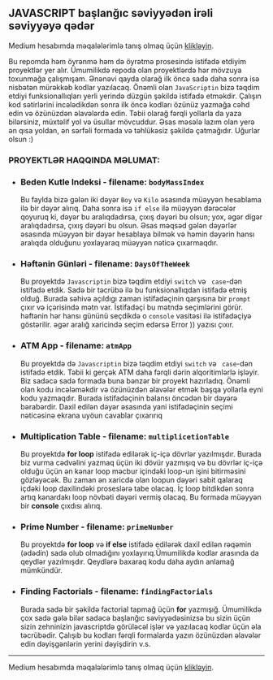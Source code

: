 ## JAVASCRIPT başlanğıc səviyyədən irəli səviyyəyə qədər

Medium hesabımda məqalələrimlə tanış olmaq üçün [klikləyin](https://medium.com/@rasuljangirli).


Bu repomda həm öyrənmə həm də öyrətmə prosesində istifadə etdiyim proyektlər yer alır. Ümumilikdə repoda olan proyektlərdə hər mövzuya toxunmağa çalışmışam. Ənənəvi qayda olarağ ilk öncə sadə daha sonra isə nisbətən mürəkkəb kodlar yazılacaq. Önəmli olan `JavaScriptin` bizə təqdim etdiyi funksionallıqları yerli yerində düzgün şəkildə istifadə etməkdir. Çalışın kod sətirlərini incələdikdən sonra ilk öncə kodları özünüz yazmağa cəhd edin və özünüzdən əlavələrdə edin. Təbii olarağ fərqli yollarla da yaza bilərsiniz, müxtəlif yol və üsullar mövcuddur. Əsas məsələ lazım olan yerə ən qısa yoldan, ən sərfəli formada və təhlükəsiz şəkildə çatmağıdır. Uğurlar olsun :)


### PROYEKTLƏR HAQQINDA MƏLUMAT:

  * ### Beden Kutle Indeksi - filename: `bodyMassIndex`
    
    Bu faylda bizə gələn iki dəyər `Boy` və `Kilo` əsasında müəyyən hesablama ilə bir dəyər alırıq. Daha sonra isə `if else` ilə müəyyən dərəcələr qoyuruq ki, dəyər bu aralıqdadırsa, çıxış dəyəri bu olsun; yox, əgər digər aralıqdadırsa, çıxış dəyəri bu olsun. Əsas məqsəd gələn dəyərlər əsasında müəyyən bir dəyər hesablaya bilmək və həmin dəyərin hansı aralıqda olduğunu yoxlayaraq müəyyən nəticə çıxarmaqdır.



  * ### Həftənin Günləri - filename: `DaysOfTheWeek`
  
    Bu proyektdə `Javascriptin` bizə təqdim etdiyi `switch` və ` case`-dən istifadə etdik. Sadə bir təcrübə ilə bu funksionallıqdan istifadə etmiş olduğ. Burada səhivə açıldıgı zaman istifadəçinin qarşısına bir `prompt` çıxır və içərisində mətn var. İstifadəçi bu mətndə seçimlərini görür. həftənin hər hansı gününü seçdikdə o `console` vasitəsi ilə istifadəçiyə göstərilir. əgər aralığ xaricində seçim edərsə Error )) yazısı çıxır. 
    

  * ### ATM App - filename: `atmApp`
    
      Bu proyektdə də `Javascriptin` bizə təqdim etdiyi `switch` və ` case`-dən istifadə etdik. Təbii ki gerçək ATM daha fərqli dərin alqoritimlərlə işləyir. Biz sadəcə sadə formada buna bənzər bir proyekt hazırladıq. Önəmli olan kodu incələməkdir və özünüzdən əlavələr etmək başqa yollarla eyni kodu yazmaqdır. Burada istifadəçinin balansı öncədən bir dəyərə bərabərdir. Daxil edilən dəyər əsasında yani istifadəçinin seçimi nəticəsinə ekrana uyöun cavablar çıxarırıq

  * ### Multiplication Table - filename: `multiplicetionTable`
      
      Bu proyektdə **for loop** istifadə edilərək iç-içə dövrlər yazılmışdır. Burada biz vurma cədvəlini yazmaq üçün iki dövür yazmışıq və bu dövrlər iç-içə olduğu üçün ən kənar loop məcbur içindəki loop-un işini bitirməsini gözləyəcək. Bu zaman ən xaricdə olan loopun dəyəri sabit qalaraq içdəki loop daxilindəki proseslərə tabe olacaq. İç loop bitdikdən sonra artıq kənardakı loop növbəti dəyəri vermiş olacaq. Bu formada müəyyən bir **console** çıxdısı alırıq.

  * ### Prime Number - filename: `primeNumber`
      
      Bu proyektdə **for loop** və **if else** istifadə edilərək daxil edilən rəqəmin (ədədin) sadə olub olmadığını yoxlayırıq.Ümumilikdə kodlar arasında da qeydlər yazılmışdır. Qeydlərə baxaraq kodu daha aydın anlamağ mümkündür.

  * ### Finding Factorials - filename: `findingFactorials`
      
      Burada sadə bir şəkildə factorial tapmağ üçün **for** yazmışığ. Ümumilikdə çox sadə gələ bilər sadəcə başlanğıc səviyyədəsinizsə bu sizin üçün sizin zehninizin javascriptdə görüləcəl işlər və yazılacaq kodlar üçün əla təcrübədir. Çalışıb bu kodları fərqli formalarda yazın özünüzdən əlavələr edin dəyişgənlərin yerini dəyişdirin v.s.



---

Medium hesabımda məqalələrimlə tanış olmaq üçün [klikləyin](https://medium.com/@rasuljangirli).
